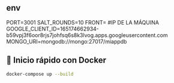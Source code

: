 
## env

PORT=3001
SALT_ROUNDS=10
FRONT= #IP DE LA MÁQUINA
GOOGLE_CLIENT_ID=165174662934-b59vpj3f6oor8rjs7johfsq6s8k3lvog.apps.googleusercontent.com
MONGO_URI=mongodb://mongo:27017/miappdb


## 🚀 Inicio rápido con Docker

```bash
docker-compose up --build


